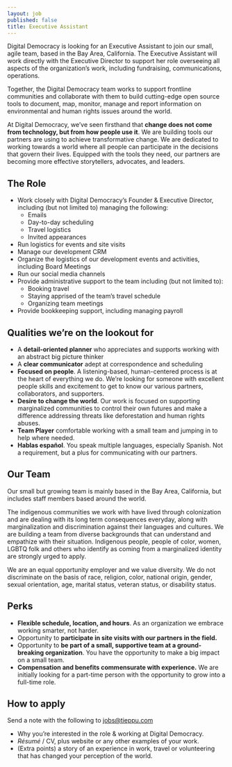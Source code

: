 ```yaml
---
layout: job
published: false
title: Executive Assistant
---
```


Digital Democracy is looking for an Executive Assistant to join our small, agile team, based in the Bay Area, California. The Executive Assistant will work directly with the Executive Director to support her role overseeing all aspects of the organization’s work, including fundraising, communications, operations.

Together, the Digital Democracy team works to support frontline communities and collaborate with them to build cutting-edge open source tools to document, map, monitor, manage and report information on environmental and human rights issues around the world.

At Digital Democracy, we’ve seen firsthand that **change does not come from technology, but from how people use it**. We are building tools our partners are using to achieve transformative change. We are dedicated to working towards a world where all people can participate in the decisions that govern their lives. Equipped with the tools they need, our partners are becoming more effective storytellers, advocates, and leaders.

## The Role

* Work closely with Digital Democracy’s Founder & Executive Director, including (but not limited to) managing the following:
    * Emails
    * Day-to-day scheduling
    * Travel logistics
    * Invited appearances
* Run logistics for events and site visits
* Manage our development CRM
* Organize the logistics of our development events and activities, including Board Meetings
* Run our social media channels
* Provide administrative support to the team including (but not limited to):
    * Booking travel
    * Staying apprised of the team’s travel schedule
    * Organizing team meetings
* Provide bookkeeping support, including managing payroll

## Qualities we’re on the lookout for

* A **detail-oriented planner** who appreciates and supports working with an abstract big picture thinker
* A **clear communicator** adept at correspondence and scheduling
* **Focused on people**. A listening-based, human-centered process is at the heart of everything we do. We’re looking for someone with excellent people skills and excitement to get to know our various partners, collaborators, and supporters.
* **Desire to change the world**. Our work is focused on supporting marginalized communities to control their own futures and make a difference addressing threats like deforestation and human rights abuses.
* **Team Player** comfortable working with a small team and jumping in to help where needed.
* **Hablas español**. You speak multiple languages, especially Spanish. Not a requirement, but a plus for communicating with our partners.

## Our Team

Our small but growing team is mainly based in the Bay Area, California, but includes staff members based around the world.

The indigenous communities we work with have lived through colonization and are dealing with its long term consequences everyday, along with marginalization and discrimination against their languages and cultures. We are building a team from diverse backgrounds that can understand and empathize with their situation. Indigenous people, people of color, women, LGBTQ folk and others who identify as coming from a marginalized identity are strongly urged to apply.

We are an equal opportunity employer and we value diversity. We do not discriminate on the basis of race, religion, color, national origin, gender, sexual orientation, age, marital status, veteran status, or disability status.

## Perks

* **Flexible schedule, location, and hours**. As an organization we embrace working smarter, not harder.
* Opportunity to **participate in site visits with our partners in the field.**
* Opportunity to **be part of a small, supportive team at a ground-breaking organization**. You have the opportunity to make a big impact on a small team.
* **Compensation and benefits commensurate with experience.** We are initially looking for a part-time person with the opportunity to grow into a full-time role.

## How to apply

Send a note with the following to [jobs@tieppu.com](mailto:jobs@tieppu.com)

* Why you’re interested in the role & working at Digital Democracy.
* *Résumé* / CV, plus website or any other examples of your work.
* (Extra points) a story of an experience in work, travel or volunteering that has changed your perception of the world.

